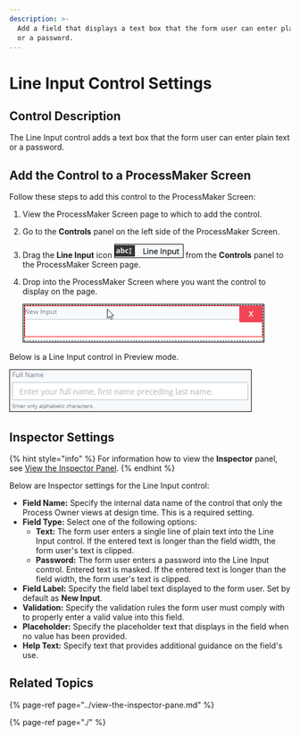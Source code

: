 ```yaml
---
description: >-
  Add a field that displays a text box that the form user can enter plain text
  or a password.
---
```


# Line Input Control Settings

## Control Description

The Line Input control adds a text box that the form user can enter plain text or a password.

## Add the Control to a ProcessMaker Screen

Follow these steps to add this control to the ProcessMaker Screen:

1. View the ProcessMaker Screen page to which to add the control.
2. Go to the **Controls** panel on the left side of the ProcessMaker Screen.
3. Drag the **Line Input** icon ![](../../../../.gitbook/assets/line-input-control-screens-builder-processes.png) from the **Controls** panel to the ProcessMaker Screen page.
4. Drop into the ProcessMaker Screen where you want the control to display on the page.  

   ![](../../../../.gitbook/assets/line-input-screens-builder-processes.png)

Below is a Line Input control in Preview mode.

![Line Input control in Preview mode](../../../../.gitbook/assets/line-input-control-preview-screens-builder-processes.png)

## Inspector Settings

{% hint style="info" %}
For information how to view the **Inspector** panel, see [View the Inspector Panel](../view-the-inspector-pane.md).
{% endhint %}

Below are Inspector settings for the Line Input control:

* **Field Name:** Specify the internal data name of the control that only the Process Owner views at design time. This is a required setting.
* **Field Type:** Select one of the following options:
  * **Text:** The form user enters a single line of plain text into the Line Input control. If the entered text is longer than the field width, the form user's text is clipped.
  * **Password:** The form user enters a password into the Line Input control. Entered text is masked. If the entered text is longer than the field width, the form user's text is clipped.
* **Field Label:** Specify the field label text displayed to the form user.  Set by default as **New Input**.
* **Validation:** Specify the validation rules the form user must comply with to properly enter a valid value into this field.
* **Placeholder:** Specify the placeholder text that displays in the field when no value has been provided.
* **Help Text:** Specify text that provides additional guidance on the field's use.

## Related Topics

{% page-ref page="../view-the-inspector-pane.md" %}

{% page-ref page="./" %}

